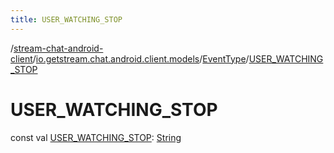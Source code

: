 ```yaml
---
title: USER_WATCHING_STOP
---
```

/[stream-chat-android-client](../../index.md)/[io.getstream.chat.android.client.models](../index.md)/[EventType](index.md)/[USER_WATCHING_STOP](USER_WATCHING_STOP.md)  
  
  
  
# USER_WATCHING_STOP  
const val [USER_WATCHING_STOP](USER_WATCHING_STOP.md): [String](https://kotlinlang.org/api/latest/jvm/stdlib/kotlin/-string/index.html)
